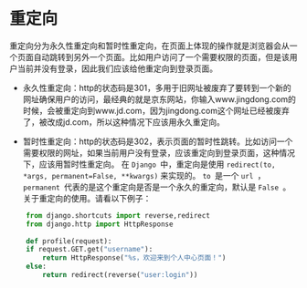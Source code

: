 # 重定向

重定向分为永久性重定向和暂时性重定向，在页面上体现的操作就是浏览器会从一个页面自动跳转到另外一个页面。比如用户访问了一个需要权限的页面，但是该用户当前并没有登录，因此我们应该给他重定向到登录页面。
+ 永久性重定向：http的状态码是301，多用于旧网址被废弃了要转到一个新的网址确保用户的访问，最经典的就是京东网站，你输入www.jingdong.com的时候，会被重定向到www.jd.com，因为jingdong.com这个网址已经被废弃了，被改成jd.com，所以这种情况下应该用永久重定向。
- 暂时性重定向：http的状态码是302，表示页面的暂时性跳转。比如访问一个需要权限的网址，如果当前用户没有登录，应该重定向到登录页面，这种情况下，应该用暂时性重定向。
在 `Django `中，重定向是使用 `redirect(to, *args, permanent=False, **kwargs)` 来实现的。 `to `是一个 `url `， `permanent `代表的是这个重定向是否是一个永久的重定向，默认是 `False `。关于重定向的使用。请看以下例子：
```python
    from django.shortcuts import reverse,redirect
    from django.http import HttpResponse
    
    def profile(request):
    if request.GET.get("username"):
        return HttpResponse("%s，欢迎来到个人中心页面！")
    else:
        return redirect(reverse("user:login"))
```